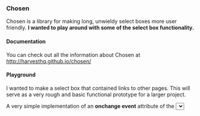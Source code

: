 ### Chosen

Chosen is a library for making long, unwieldy select boxes more user friendly.
**I wanted to play around with some of the select box functionality.**

#### Documentation

You can check out all the information about Chosen at http://harvesthq.github.io/chosen/

#### Playground

I wanted to make a select box that contained links to other pages. 
This will serve as a very rough and basic functional prototype for a larger project.

A very simple implementation of an **onchange event** attribute of the <select> tag.
